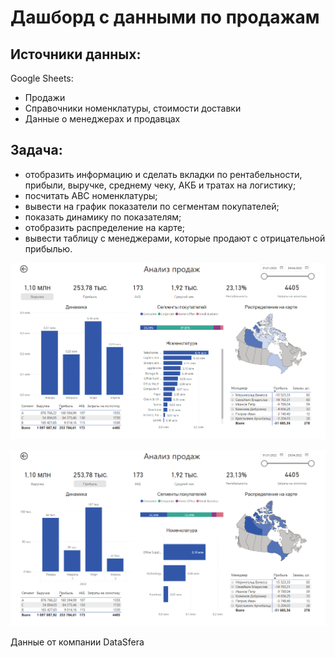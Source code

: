 # Дашборд с данными по продажам 

## Источники данных:
Google Sheets:
- Продажи
- Справочники номенклатуры, стоимости доставки
- Данные о менеджерах и продавцах

## Задача:  

- отобразить информацию и сделать вкладки по рентабельности, прибыли, выручке, среднему чеку, АКБ и тратах на логистику;
- посчитать ABC номенклатуры;
- вывести на график показатели по сегментам покупателей;
- показать динамику по показателям;
- отобразить распределение на карте;
- вывести таблицу с менеджерами, которые продают с отрицательной прибылью.


![Скрин дашборда](https://github.com/karinatom/dashboards/blob/main/sales/revenue.png)

![Скрин дашборда](https://github.com/karinatom/dashboards/blob/main/sales/profit.png)

Данные от компании DataSfera
